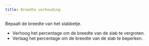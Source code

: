 ```yaml
---
title: Breedte verhouding
---
```


Bepaalt de breedte van het slabbetje.

- Verhoog het percentage om de breedte van de slab te vergroten.
- Verlaag het percentage om de breedte van de slab te beperken.





